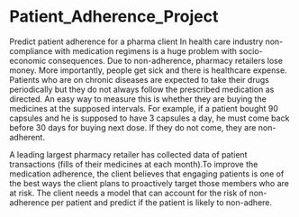 # Patient_Adherence_Project
Predict patient adherence for a pharma client 
In health care industry non-compliance with medication regimens is a huge problem with socio-economic consequences. Due to non-adherence, pharmacy retailers lose money. More importantly, people get sick and there is healthcare expense. Patients who are on chronic diseases are expected to take their drugs periodically but they do not always follow the prescribed medication as directed. An easy way to measure this is whether they are buying the medicines at the supposed intervals. For example, if a patient bought 90 capsules and he is supposed to have 3 capsules a day, he must come back before 30 days for buying next dose. If they do not come, they are non-adherent.

A leading largest pharmacy retailer has collected  data of patient transactions (fills of their medicines at each month).To improve the medication adherence, the client believes that engaging patients is one of the best ways the client plans to proactively target those members who are at risk. The client needs a model that can account for the risk of non-adherence per patient and predict if the patient is likely to non-adhere.
